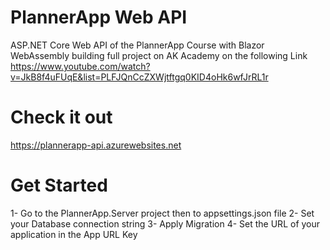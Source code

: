 # PlannerApp Web API

ASP.NET Core Web API of the PlannerApp Course with Blazor WebAssembly building full project on AK Academy on the following Link 
https://www.youtube.com/watch?v=JkB8f4uFUqE&list=PLFJQnCcZXWjtftgq0KID4oHk6wfJrRL1r

# Check it out 
https://plannerapp-api.azurewebsites.net

# Get Started

1- Go to the PlannerApp.Server project then to appsettings.json file 
2- Set your Database connection string 
3- Apply Migration 
4- Set the URL of your application in the App URL Key
